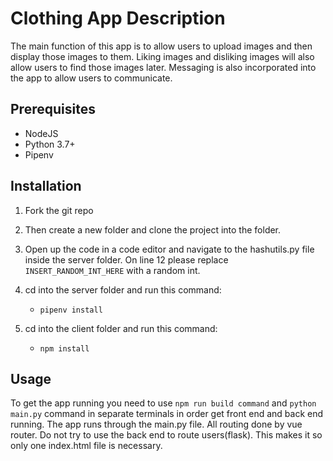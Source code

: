 # Clothing App Description
The main function of this app is to allow users to upload images and then display those images to them. 
Liking images and disliking images will also allow users to find those images later. Messaging is also incorporated into the app to allow users to communicate. 

## Prerequisites
* NodeJS
* Python 3.7+
* Pipenv


## Installation
1. Fork the git repo
2. Then create a new folder and clone the project into the folder. 
3. Open up the code in a code editor and navigate to the hashutils.py file inside the server folder. On line 12 please replace ```INSERT_RANDOM_INT_HERE``` with a random int. 
4. cd into the server folder and run this command:
    * ```pipenv install```

5. cd into the client folder and run this command:
    * ```npm install```

## Usage
To get the app running you need to use ```npm run build command``` and ```python main.py``` command in separate terminals in order get front end and back end running. 
The app runs through the main.py file. All routing done by vue router. Do not try to use the back end to route users(flask). This makes it so only one index.html file is necessary. 

